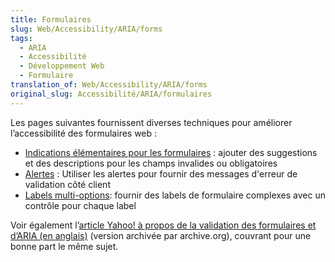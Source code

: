 ```yaml
---
title: Formulaires
slug: Web/Accessibility/ARIA/forms
tags:
  - ARIA
  - Accessibilité
  - Développement Web
  - Formulaire
translation_of: Web/Accessibility/ARIA/forms
original_slug: Accessibilité/ARIA/formulaires
---
```

Les pages suivantes fournissent diverses techniques pour améliorer l’accessibilité des formulaires web&nbsp;:

- [Indications élémentaires pour les formulaires](/fr/Accessibilité/ARIA/formulaires/Indications_élémentaires_pour_les_formulaires)&nbsp;: ajouter des suggestions et des descriptions pour les champs invalides ou obligatoires
- [Alertes](/fr/Accessibilité/ARIA/formulaires/Alertes)&nbsp;: Utiliser les alertes pour fournir des messages d'erreur de validation côté client
- [Labels multi-options](/fr/Accessibilité/ARIA/formulaires/Labels_multi-options): fournir des labels de formulaire complexes avec un contrôle pour chaque label

Voir également l’[article Yahoo! à propos de la validation des formulaires et d’ARIA (en anglais)](https://web.archive.org/web/20120801225355/http://yaccessibilityblog.com/library/aria-invalid-form-inputs.html) (version archivée par archive.org), couvrant pour une bonne part le même sujet.
